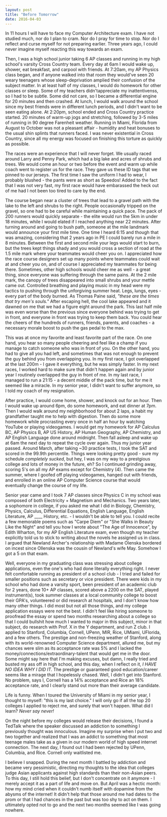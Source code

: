 ```yaml
---
layout: post
title: "Before Tomorrow"
date: 2016-04-03
---
```


In 11 hours I will have to face my Computer Architecture exam. I have not studied much, nor do I plan to cram. Nor do 
I pray for time to stop. Nor do I reflect and curse myself for not preparing earlier. Three years ago, I could never 
imagine myself reacting this way towards an exam. 

Then, I was a high school junior taking 6 AP classes and running in my high school's varsity Cross Country team. Every 
day at 6am I would wake up, shower, eat breakfast, and carpool with friends. At 7:20am, my AP Physics class began, and
if anyone walked into that room they would've seen 20 weary teenagers whose sleep-deprivation amplied their confusion 
of the subject matter. In at least half of my classes, I would do homework for other classes or sleep. Some of my teachers 
didn'tappreciate my inattentivenss, so I had to be subtle. Some did not care, so I became a differential engine for 20 
minutes and then crashed. At lunch, I would walk around the school since my best friends were in different lunch periods,
and I didn't want to be seen eating alone. At 2:20pm, school ended and Cross Country practice started. 20 minutes of 
warm-up jogs and stretching, followed by 3-5 miles of running in 90 degree Farenheit weather. Running in Miami, Florida
from August to October was not a pleasant affair - humidity and heat bonuses to the usual shin splints that runners faced.
I was never existential in Cross Country, since all my energy was focused on finishing this torture as quickly as possible.

The races were an experience that I will never forget. We usually raced around Larry and Penny Park, which had a big lake
and acres of shrubs and trees. We would come an hour or two before the event and warm up while coach went to register us
for the race. They gave us these ID tags that we pinned to our jerseys. The first time I saw the uniform I had to wear,
I probably blushed - the pants were as short as Speedos! Added to the fact that I was not very fast, my first race would
have embarassed the heck out of me had I not been too tired to care by the end. 

The course began near a cluster of trees that lead to a gravel path with the lake to the left and shrubs to the right. 
People occasionally tripped on the gravel, so one had to be careful while maintaining a quick pace. The pack of 200 runners
would quickly separate - the elite would run the 5km in under 18 minutes, while I would elated if I reached anything near
22 minutes. After turning around and going to bush path, someone at the mile landmark would announce your first mile time.
One time I heard 6:15 and though that was amazing, considering that 2 years ago in PE I could barely run a mile in 8 minutes.
Between the first and second mile your legs would start to burn, but the trees kept things shady and you would cross a section
of road at the 1.5 mile mark where your teammates would cheer you on. I appreciated how the race course designers set up many
points where teammates could wait at and cheer you on, and of course I appreciated my teammates for being there. Sometimes,
other high schools would cheer me as well - a great thing, since everyone was suffering through the same pains. At the 2 mile
mark, the canopy of trees disappeared into small shrubs and your mettle came out. Controlled breathing and playing music in 
my head were my tactics to pushing through the unforgiving summer heat. Legs, lungs, eyes - every part of the body burned. 
As Thomas Paine said, *"these are the times that try men's souls."* After escaping hell, the cool lake appeared and it dawned
on me that we had a figure eight around the park. This last half mile was even worse than the previous since everyone behind
was trying to get in front, and everyone in front was trying to keep them back. You could hear the cheers of the hundreds of 
runners, friends, parents, and coaches - a necessary morale boost to push the gas pedal to the max. 

This was at once my favorite and least favorite part of the race. On one hand, you hear so many people cheering and feel like
a champ if you manage to catch someone who was in front of you. On the other hand, you had to give all you had left, and 
sometimes that was not enough to prevent the guy behind you from overlapping you. In my first race, I got overlapped at the 
last 200m - I gave it everything, but he was simply faster. In my next races, I worked hard to make sure that didn't happen
again and by junior year I routinely overlapped the guy in front of me. In my last race, I managed to run a 21:15 - a decent
middle of the pack time, but for me it seemed like a miracle. In my senior year, I didn't want to suffer anymore, so I told
my coach of my resignation.

After practice, I would come home, shower, and knock out for an hour. Then I would wake up around 6pm, do some homework, and
eat dinner at 7pm. Then I would walk around my neighborhood for about 2 laps, a habit my grandfather taught me to help with
digestion. Then do some more homework while procrasting every once in half an hour by watching YouTube or playing videogames.
I would get my homework for AP Calculus BC, AP Physics B, AP US History, AP Human Geography, AP Chemistry, and AP English
Language done around midnight. Then fall asleep and wake up at 6am the next day to repeat the cycle over again. Thus my 
junior year passed. Around March, after taking ~30 practice tests, I took the SAT and scored in the 99.9th percentile. Things
were looking pretty good - sure my schedule *completely sucked*, but hey, I was on my way to a prestgious college and lots of 
money in the future, eh? So I continued grinding away, scoring 5's on all my AP exams except for Chemistry (4). Then came the 
summer, where I goofed off playing videogames, hanged out with friends, and enrolled in an online AP Computer Science course 
that would eventually change the course of my life.

Senior year came and I took 7 AP classes since Physics C in my school was composed of both Electricity + Magnetism and 
Mechanics. Two years later, a sophomore in college, if you asked me what I did in Biology, Chemistry, Physics, Calculus,
Differential Equations, English Language, English Literature, AP ____ History, etc. - I wouldn't be able to tell you. I could
recite a few memorable poems such as "Carpe Diem" or "She Walks in Beauty Like the Night" and tell you how I wrote about 
"The Age of Innocence", by Edith Wharton, for my AP English Literature exam, even though my teacher explicitly told us to 
stick to writing about the novels he assigned us in class. I argued that Newland Archer's relationship with Madame Olenska
bordered on incest since Ollenska was the cousin of Newland's wife May. Somehow I got a 5 on that exam.

Well, everyone in my graduating class was stressing about college applications, even the one's who had done literally 
everything right. I never felt comfortable running as president of a school club - I tried and failed for smaller positions
such as secretary or vice president. There were kids in my school who had done a varsity sport, been president of an academic
club for 2 years, done 10+ AP classes, scored above a 2200 on the SAT, played instrument(s), took summer classes at a local
community college to boost their GPA's, volunteered or did research at hospitals, and I don't know how many other things.
I did most but not all those things, and my college application essays were not the best. I didn't feel like hiring someone
to proofread the essay or spend two months researching about a college so that I could bullshit how much I wanted to major
in this subject, minor in that subject, do research with Prof. X in the Y department, and run Z club. I applied to Stanford,
Columbia, Cornell, UPenn, MIR, Rice, UMiami, UFlorida, and a few others. The prestige and non-freezing weather of Stanford,
along with its world-renowned Computer Science department, allured me, but my chances were slim as its acceptance rate was 5%
and I lacked the money/connections/extraordinary-talent that would get me in the door. Some might say here that I'm making 
excuses, but damn, I really tried and busted my ass off in high school, and this day, when I reflect on it, *I HAVE NO IDEA
WHY I DID IT.* The prestige or guaranteed good education/career seems like a mirage that I hopelessly chased. Well, I didn't
get into Stanford. No problem, says I, Cornell has a 14% acceptance and Rice an 18% acceptance rate, and I clearly stand out
more than their average candidate. 

Life is funny. When I toured the University of Miami in my senior year, I thought to myself: "this is my last choice." I will
only go if all the top 20 colleges I applied to reject me, and surely that won't happen. What did I learn? *Never say never!*

On the night before my colleges would release their decisions, I found a TedTalk where the speaker discussed an addiction to 
something I previously thought was innoculous. Imagine my surprise when I put two and two together and realized that I was an
addict to something that most teenage males take as a given in our modern world of high speed internet connection. The next
day, I found out I had been rejected by UPenn, Columbia, and Rice. Cornell only waitlisted me. 

I believe I snapped. During the next month I battled by addiction and became very pessimistic, directing my thoughts to the
idea that colleges judge Asian applicants against high standards than their non-Asian peers. To this day, I still hold this
belief, but I don't concentrate on it anymore - I merely accept it as a part of life and move on. But April was a hectic 
month: how my mind cried when it couldn't numb itself with dopamine from the abysms of the internet! It didn't help that 
those around me had dates to the prom or that I had chances in the past but was too shy to act on them. I ultimately opted
not to go and the next two months seemed like I was going nowhere. 
